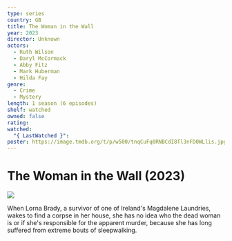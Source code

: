 ```yaml
---
type: series
country: GB
title: The Woman in the Wall
year: 2023
director: Unknown
actors:
  - Ruth Wilson
  - Daryl McCormack
  - Abby Fitz
  - Mark Huberman
  - Hilda Fay
genre:
  - Crime
  - Mystery
length: 1 season (6 episodes)
shelf: watched
owned: false
rating:
watched:
  "{ LastWatched }":
poster: https://image.tmdb.org/t/p/w500/tnqCuFq0RNBCdI8Tl3nFD0WLlis.jpg
---
```


# The Woman in the Wall (2023)

![](https://image.tmdb.org/t/p/w500/tnqCuFq0RNBCdI8Tl3nFD0WLlis.jpg)

When Lorna Brady, a survivor of one of Ireland's Magdalene Laundries, wakes to find a corpse in her house, she has no idea who the dead woman is or if she's responsible for the apparent murder, because she has long suffered from extreme bouts of sleepwalking.
